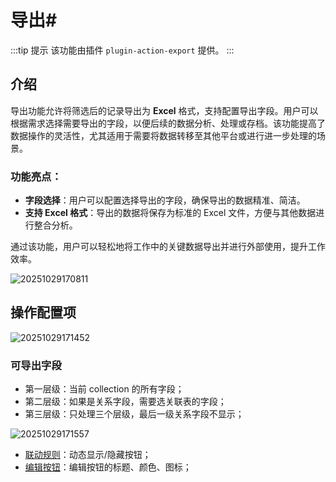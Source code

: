 # 导出#

:::tip 提示
该功能由插件 `plugin-action-export` 提供。
:::

## 介绍

导出功能允许将筛选后的记录导出为 **Excel** 格式，支持配置导出字段。用户可以根据需求选择需要导出的字段，以便后续的数据分析、处理或存档。该功能提高了数据操作的灵活性，尤其适用于需要将数据转移至其他平台或进行进一步处理的场景。

### 功能亮点：
- **字段选择**：用户可以配置选择导出的字段，确保导出的数据精准、简洁。
- **支持 Excel 格式**：导出的数据将保存为标准的 Excel 文件，方便与其他数据进行整合分析。

通过该功能，用户可以轻松地将工作中的关键数据导出并进行外部使用，提升工作效率。

![20251029170811](https://static-docs.nocobase.com/20251029170811.png)
## 操作配置项

![20251029171452](https://static-docs.nocobase.com/20251029171452.png)

### 可导出字段

- 第一层级：当前 collection 的所有字段；
- 第二层级：如果是关系字段，需要选关联表的字段；
- 第三层级：只处理三个层级，最后一级关系字段不显示；

![20251029171557](https://static-docs.nocobase.com/20251029171557.png)

- [联动规则](/interface-builder/actions/action-settings/linkage-rule)：动态显示/隐藏按钮；
- [编辑按钮](/interface-builder/actions/action-settings/edit-button)：编辑按钮的标题、颜色、图标；
